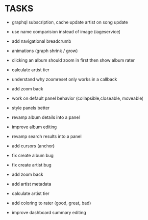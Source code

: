 
# TASKS
- graphql subscription, cache update artist on song update  



- use name comparision instead of image (iageservice)   

- add navigational breadcrumb
- animations (graph  shrink / grow) 
- clicking an album should zoom in first then show album rater

- calculate artist tier

- understand why zoomreset only works in a callback 
- add zoom back

- work on default panel behavior (collapsible,closeable, moveable)
- style panels better

- revamp album details into a panel
- improve album editing
- revamp search results into a panel

- add cursors (anchor) 

- fix create album bug
- fix create artist bug
- add zoom back

- add artist metadata
- calculate artist tier

- add coloring to rater (good, great, bad)
- improve dashboard summary editing
